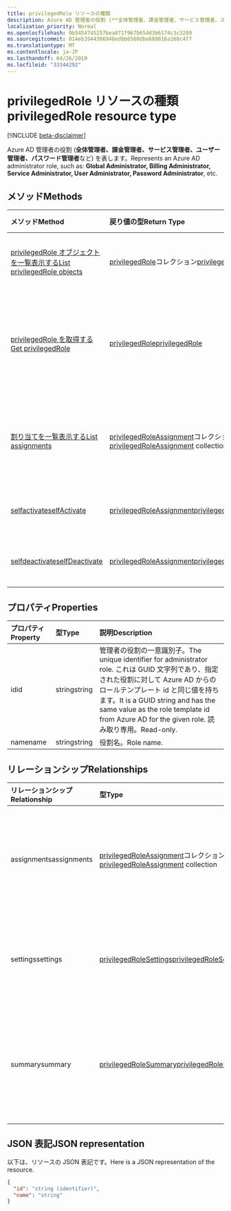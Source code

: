 ```yaml
---
title: privilegedRole リソースの種類
description: Azure AD 管理者の役割 (**全体管理者、課金管理者、サービス管理者、ユーザー管理者、パスワード管理者**など) を表します。
localization_priority: Normal
ms.openlocfilehash: 9b5454745257bea071f967b654d3b6174c3c3289
ms.sourcegitcommit: 014eb3944306948edbb6560dbe689816a168c4f7
ms.translationtype: MT
ms.contentlocale: ja-JP
ms.lasthandoff: 04/26/2019
ms.locfileid: "33344292"
---
```

# <a name="privilegedrole-resource-type"></a><span data-ttu-id="64da0-103">privilegedRole リソースの種類</span><span class="sxs-lookup"><span data-stu-id="64da0-103">privilegedRole resource type</span></span>

[!INCLUDE [beta-disclaimer](../../includes/beta-disclaimer.md)]

<span data-ttu-id="64da0-104">Azure AD 管理者の役割 (**全体管理者、課金管理者、サービス管理者、ユーザー管理者、パスワード管理者**など) を表します。</span><span class="sxs-lookup"><span data-stu-id="64da0-104">Represents an Azure AD administrator role, such as: **Global Administrator, Billing Administrator, Service Administrator, User Administrator, Password Administrator**, etc.</span></span>


## <a name="methods"></a><span data-ttu-id="64da0-105">メソッド</span><span class="sxs-lookup"><span data-stu-id="64da0-105">Methods</span></span>

| <span data-ttu-id="64da0-106">メソッド</span><span class="sxs-lookup"><span data-stu-id="64da0-106">Method</span></span>           | <span data-ttu-id="64da0-107">戻り値の型</span><span class="sxs-lookup"><span data-stu-id="64da0-107">Return Type</span></span>    |<span data-ttu-id="64da0-108">説明</span><span class="sxs-lookup"><span data-stu-id="64da0-108">Description</span></span>|
|:---------------|:--------|:----------|
|[<span data-ttu-id="64da0-109">privilegedRole オブジェクトを一覧表示する</span><span class="sxs-lookup"><span data-stu-id="64da0-109">List privilegedRole objects</span></span>](../api/privilegedrole-list.md) | <span data-ttu-id="64da0-110">[privilegedRole](privilegedrole.md)コレクション</span><span class="sxs-lookup"><span data-stu-id="64da0-110">[privilegedRole](privilegedrole.md) collection</span></span>|<span data-ttu-id="64da0-111">privilegedRole のコレクションを取得します。</span><span class="sxs-lookup"><span data-stu-id="64da0-111">Get the collection of privilegedRole.</span></span>|
|[<span data-ttu-id="64da0-112">privilegedRole を取得する</span><span class="sxs-lookup"><span data-stu-id="64da0-112">Get privilegedRole</span></span>](../api/privilegedrole-get.md) | [<span data-ttu-id="64da0-113">privilegedRole</span><span class="sxs-lookup"><span data-stu-id="64da0-113">privilegedRole</span></span>](privilegedrole.md) |<span data-ttu-id="64da0-114">privilegedRole オブジェクトのプロパティとリレーションシップを読み取ります。</span><span class="sxs-lookup"><span data-stu-id="64da0-114">Read properties and relationships of privilegedRole object.</span></span>|
|[<span data-ttu-id="64da0-115">割り当てを一覧表示する</span><span class="sxs-lookup"><span data-stu-id="64da0-115">List assignments</span></span>](../api/privilegedrole-list-assignments.md) |<span data-ttu-id="64da0-116">[privilegedRoleAssignment](privilegedroleassignment.md)コレクション</span><span class="sxs-lookup"><span data-stu-id="64da0-116">[privilegedRoleAssignment](privilegedroleassignment.md) collection</span></span>| <span data-ttu-id="64da0-117">このロールの割り当てオブジェクトのコレクションを取得します。</span><span class="sxs-lookup"><span data-stu-id="64da0-117">Get a assignment object collection for this role.</span></span>|
|[<span data-ttu-id="64da0-118">selfactivate</span><span class="sxs-lookup"><span data-stu-id="64da0-118">selfActivate</span></span>](../api/privilegedrole-selfactivate.md)|[<span data-ttu-id="64da0-119">privilegedRoleAssignment</span><span class="sxs-lookup"><span data-stu-id="64da0-119">privilegedRoleAssignment</span></span>](privilegedroleassignment.md)|<span data-ttu-id="64da0-120">割り当てられた役割をアクティブ化します。</span><span class="sxs-lookup"><span data-stu-id="64da0-120">Activate the assigned role.</span></span>|
|[<span data-ttu-id="64da0-121">selfdeactivate</span><span class="sxs-lookup"><span data-stu-id="64da0-121">selfDeactivate</span></span>](../api/privilegedrole-selfdeactivate.md)|[<span data-ttu-id="64da0-122">privilegedRoleAssignment</span><span class="sxs-lookup"><span data-stu-id="64da0-122">privilegedRoleAssignment</span></span>](privilegedroleassignment.md)|<span data-ttu-id="64da0-123">割り当てられた役割を非アクティブ化します。</span><span class="sxs-lookup"><span data-stu-id="64da0-123">Deactivate the assigned role.</span></span>|

## <a name="properties"></a><span data-ttu-id="64da0-124">プロパティ</span><span class="sxs-lookup"><span data-stu-id="64da0-124">Properties</span></span>
| <span data-ttu-id="64da0-125">プロパティ</span><span class="sxs-lookup"><span data-stu-id="64da0-125">Property</span></span>     | <span data-ttu-id="64da0-126">型</span><span class="sxs-lookup"><span data-stu-id="64da0-126">Type</span></span>   |<span data-ttu-id="64da0-127">説明</span><span class="sxs-lookup"><span data-stu-id="64da0-127">Description</span></span>|
|:---------------|:--------|:----------|
|<span data-ttu-id="64da0-128">id</span><span class="sxs-lookup"><span data-stu-id="64da0-128">id</span></span>|<span data-ttu-id="64da0-129">string</span><span class="sxs-lookup"><span data-stu-id="64da0-129">string</span></span>|<span data-ttu-id="64da0-130">管理者の役割の一意識別子。</span><span class="sxs-lookup"><span data-stu-id="64da0-130">The unique identifier for administrator role.</span></span> <span data-ttu-id="64da0-131">これは GUID 文字列であり、指定された役割に対して Azure AD からのロールテンプレート id と同じ値を持ちます。</span><span class="sxs-lookup"><span data-stu-id="64da0-131">It is a GUID string and has the same value as the role template id from Azure AD for the given role.</span></span> <span data-ttu-id="64da0-132">読み取り専用。</span><span class="sxs-lookup"><span data-stu-id="64da0-132">Read-only.</span></span>|
|<span data-ttu-id="64da0-133">name</span><span class="sxs-lookup"><span data-stu-id="64da0-133">name</span></span>|<span data-ttu-id="64da0-134">string</span><span class="sxs-lookup"><span data-stu-id="64da0-134">string</span></span>|<span data-ttu-id="64da0-135">役割名。</span><span class="sxs-lookup"><span data-stu-id="64da0-135">Role name.</span></span>|

## <a name="relationships"></a><span data-ttu-id="64da0-136">リレーションシップ</span><span class="sxs-lookup"><span data-stu-id="64da0-136">Relationships</span></span>
| <span data-ttu-id="64da0-137">リレーションシップ</span><span class="sxs-lookup"><span data-stu-id="64da0-137">Relationship</span></span> | <span data-ttu-id="64da0-138">型</span><span class="sxs-lookup"><span data-stu-id="64da0-138">Type</span></span>   |<span data-ttu-id="64da0-139">説明</span><span class="sxs-lookup"><span data-stu-id="64da0-139">Description</span></span>|
|:---------------|:--------|:----------|
|<span data-ttu-id="64da0-140">assignments</span><span class="sxs-lookup"><span data-stu-id="64da0-140">assignments</span></span>|<span data-ttu-id="64da0-141">[privilegedRoleAssignment](privilegedroleassignment.md)コレクション</span><span class="sxs-lookup"><span data-stu-id="64da0-141">[privilegedRoleAssignment](privilegedroleassignment.md) collection</span></span>| <span data-ttu-id="64da0-142">この役割の割り当て。</span><span class="sxs-lookup"><span data-stu-id="64da0-142">The assignments for this role.</span></span> <span data-ttu-id="64da0-143">読み取り専用です。</span><span class="sxs-lookup"><span data-stu-id="64da0-143">Read-only.</span></span> <span data-ttu-id="64da0-144">Null 許容型。</span><span class="sxs-lookup"><span data-stu-id="64da0-144">Nullable.</span></span>|
|<span data-ttu-id="64da0-145">settings</span><span class="sxs-lookup"><span data-stu-id="64da0-145">settings</span></span>|[<span data-ttu-id="64da0-146">privilegedRoleSettings</span><span class="sxs-lookup"><span data-stu-id="64da0-146">privilegedRoleSettings</span></span>](privilegedrolesettings.md)| <span data-ttu-id="64da0-147">この役割の設定。</span><span class="sxs-lookup"><span data-stu-id="64da0-147">The settings for this role.</span></span> <span data-ttu-id="64da0-148">読み取り専用です。</span><span class="sxs-lookup"><span data-stu-id="64da0-148">Read-only.</span></span> <span data-ttu-id="64da0-149">Null 許容型。</span><span class="sxs-lookup"><span data-stu-id="64da0-149">Nullable.</span></span>|
|<span data-ttu-id="64da0-150">summary</span><span class="sxs-lookup"><span data-stu-id="64da0-150">summary</span></span>|[<span data-ttu-id="64da0-151">privilegedRoleSummary</span><span class="sxs-lookup"><span data-stu-id="64da0-151">privilegedRoleSummary</span></span>](privilegedrolesummary.md)| <span data-ttu-id="64da0-152">このロールの概要情報。</span><span class="sxs-lookup"><span data-stu-id="64da0-152">The summary information for this role.</span></span> <span data-ttu-id="64da0-153">読み取り専用です。</span><span class="sxs-lookup"><span data-stu-id="64da0-153">Read-only.</span></span> <span data-ttu-id="64da0-154">Null 許容型。</span><span class="sxs-lookup"><span data-stu-id="64da0-154">Nullable.</span></span>|

## <a name="json-representation"></a><span data-ttu-id="64da0-155">JSON 表記</span><span class="sxs-lookup"><span data-stu-id="64da0-155">JSON representation</span></span>

<span data-ttu-id="64da0-156">以下は、リソースの JSON 表記です。</span><span class="sxs-lookup"><span data-stu-id="64da0-156">Here is a JSON representation of the resource.</span></span>

<!-- {
  "blockType": "resource",
  "optionalProperties": [

  ],
  "keyProperty": "id",
  "baseType":"microsoft.graph.entity",
  "@odata.type": "microsoft.graph.privilegedRole"
}-->

```json
{
  "id": "string (identifier)",
  "name": "string"
}

```

<!-- uuid: 8fcb5dbc-d5aa-4681-8e31-b001d5168d79
2015-10-25 14:57:30 UTC -->
<!--
{
  "type": "#page.annotation",
  "description": "privilegedRole resource",
  "keywords": "",
  "section": "documentation",
  "tocPath": "",
  "suppressions": []
}
-->
